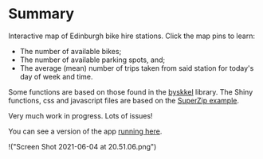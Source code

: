 # Summary

Interactive map of Edinburgh bike hire stations. Click the map pins to learn:

* The number of available bikes;
* The number of available parking spots, and;
* The average (mean) number of trips taken from said station for today's day of week and time.

Some functions are based on those found in the [byskkel](https://rdrr.io/cran/bysykkel/) library. 
The Shiny functions, css and javascript files are based on the [SuperZip example](https://shiny.rstudio.com/gallery/superzip-example.html).

Very much work in progress. Lots of issues!

You can see a version of the app [running here](https://diarmuid.shinyapps.io/edinburgh_bike_hire_app/). 

!("Screen Shot 2021-06-04 at 20.51.06.png")


